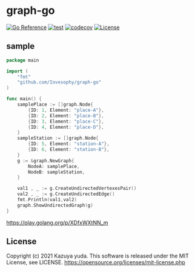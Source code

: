 # graph-go

[![Go Reference](https://pkg.go.dev/badge/github.com/Iovesophy/graph-go.svg)](https://pkg.go.dev/github.com/Iovesophy/graph-go) [![test](https://github.com/Iovesophy/graph-go/actions/workflows/test.yml/badge.svg?branch=master)](https://github.com/Iovesophy/graph-go/actions/workflows/test.yml) [![codecov](https://codecov.io/gh/Iovesophy/graph-go/branch/master/graph/badge.svg?token=LMRN408RMC)](https://codecov.io/gh/Iovesophy/graph-go) [![License](http://img.shields.io/badge/license-mit-blue.svg?style=flat-square)](https://raw.githubusercontent.com/Iovesophy/graph-go/master/LICENSE)

## sample

```Go
package main

import (
	"fmt"
	"github.com/Iovesophy/graph-go"
)

func main() {
	samplePlace := []graph.Node{
		{ID: 1, Element: "place-A"},
		{ID: 2, Element: "place-B"},
		{ID: 3, Element: "place-C"},
		{ID: 4, Element: "place-D"},
	}
	sampleStation := []graph.Node{
		{ID: 5, Element: "station-A"},
		{ID: 6, Element: "station-B"},
	}
	g := &graph.NewGraph{
		NodeA: samplePlace,
		NodeB: sampleStation,
	}

	val1 , _ := g.CreateUndirectedVertexesPair()
	val2 , _ := g.CreateUndirectedEdge()
	fmt.Println(val1,val2)
	graph.ShowUndirectedGraph(g)
}
```

https://play.golang.org/p/XDfxWXtNN_m

## License
Copyright (c) 2021 Kazuya yuda.
This software is released under the MIT License, see LICENSE.
https://opensource.org/licenses/mit-license.php
